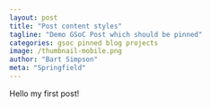 ```yaml
---
layout: post
title: "Post content styles"
tagline: "Demo GSoC Post which should be pinned"
categories: gsoc pinned blog projects
image: /thumbnail-mobile.png
author: "Bart Simpson"
meta: "Springfield"
---
```



Hello my first post!
